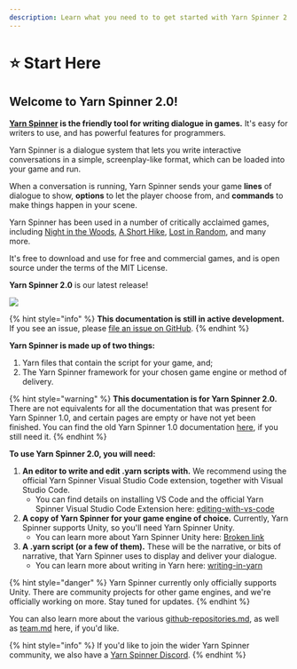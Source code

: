 ```yaml
---
description: Learn what you need to to get started with Yarn Spinner 2.0
---
```


# ⭐ Start Here

## **Welcome to Yarn Spinner 2.0!**

**[Yarn Spinner](https://yarnspinner.dev) is the friendly tool for writing dialogue in games.** It's easy for writers to use, and has powerful features for programmers.

Yarn Spinner is a dialogue system that lets you write interactive conversations in a simple, screenplay-like format, which can be loaded into your game and run.

When a conversation is running, Yarn Spinner sends your game **lines** of dialogue to show, **options** to let the player choose from, and **commands** to make things happen in your scene.

Yarn Spinner has been used in a number of critically acclaimed games, including [Night in the Woods](http://nightinthewoods.com), [A Short Hike](https://ashorthike.com), [Lost in Random](https://www.ea.com/en-au/games/lost-in-random), and many more.

It's free to download and use for free and commercial games, and is open source under the terms of the MIT License.

**Yarn Spinner 2.0** is our latest release!

![](.gitbook/assets/IMG\_6494.jpeg)

{% hint style="info" %}
**This documentation is still in active development.** If you see an issue, please [file an issue on GitHub](https://github.com/YarnSpinnerTool/YSDocs/issues/new).&#x20;
{% endhint %}

**Yarn Spinner is made up of two things:**

1. Yarn files that contain the script for your game, and;
2. The Yarn Spinner framework for your chosen game engine or method of delivery.

{% hint style="warning" %}
**This documentation is for Yarn Spinner 2.0.** There are not equivalents for all the documentation that was present for Yarn Spinner 1.0, and certain pages are empty or have not yet been finished. You can find the old Yarn Spinner 1.0 documentation [here](https://yarnspinner.dev/docs/), if you still need it.
{% endhint %}

**To use Yarn Spinner 2.0, you will need:**

1. **An editor to write and edit .yarn scripts with.** We recommend using the official Yarn Spinner Visual Studio Code extension, together with Visual Studio Code.
   * You can find details on installing VS Code and the official Yarn Spinner Visual Studio Code Extension here: [editing-with-vs-code](getting-started/editing-with-vs-code/ "mention")
2. **A copy of Yarn Spinner for your game engine of choice.** Currently, Yarn Spinner supports Unity, so you'll need Yarn Spinner Unity.
   * You can learn more about Yarn Spinner Unity here: [Broken link](broken-reference "mention")
3. **A .yarn script (or a few of them).** These will be the narrative, or bits of narrative, that Yarn Spinner uses to display and deliver your dialogue.
   * You can learn more about writing in Yarn here: [writing-in-yarn](getting-started/writing-in-yarn/ "mention")

{% hint style="danger" %}
Yarn Spinner currently only officially supports Unity. There are community projects for other game engines, and we're officially working on more. Stay tuned for updates.
{% endhint %}

You can also learn more about the various [github-repositories.md](about/github-repositories.md "mention"), as well as [team.md](about/team.md "mention") here, if you'd like.

{% hint style="info" %}
If you'd like to join the wider Yarn Spinner community, we also have a [Yarn Spinner Discord](https://discord.gg/yarnspinner).
{% endhint %}
